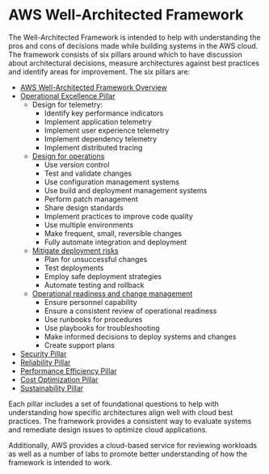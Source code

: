 # AWS Well-Architected Framework

The Well-Architected Framework is intended to help with understanding the pros and cons of
decisions made while building systems in the AWS cloud. The framework consists of six pillars around
which to have discussion about architectural decisions, measure architectures against best practices
and identify areas for improvement. The six pillars are:

- [AWS Well-Architected Framework Overview](https://docs.aws.amazon.com/wellarchitected/latest/framework/welcome.html)
- [Operational Excellence Pillar](https://docs.aws.amazon.com/wellarchitected/latest/operational-excellence-pillar/welcome.html)
    - Design for telemetry:
        - Identify key performance indicators
        - Implement application telemetry
        - Implement user experience telemetry
        - Implement dependency telemetry
        - Implement distributed tracing
    - [Design for operations](https://docs.aws.amazon.com/wellarchitected/latest/operational-excellence-pillar/design-for-operations.html)
        - Use version control
        - Test and validate changes
        - Use configuration management systems
        - Use build and deployment management systems
        - Perform patch management
        - Share design standards
        - Implement practices to improve code quality
        - Use multiple environments
        - Make frequent, small, reversible changes
        - Fully automate integration and deployment
    - [Mitigate deployment risks](https://docs.aws.amazon.com/wellarchitected/latest/operational-excellence-pillar/mitigate-deployment-risks.html)
        - Plan for unsuccessful changes
        - Test deployments
        - Employ safe deployment strategies
        - Automate testing and rollback
    - [Operational readiness and change management](https://docs.aws.amazon.com/wellarchitected/latest/operational-excellence-pillar/operational-readiness.html)
        - Ensure personnel capability
        - Ensure a consistent review of operational readiness
        - Use runbooks for procedures
        - Use playbooks for troubleshooting
        - Make informed decisions to deploy systems and changes
        - Create support plans
- [Security Pillar](https://docs.aws.amazon.com/wellarchitected/latest/security-pillar/welcome.html)
- [Reliability Pillar](https://docs.aws.amazon.com/wellarchitected/latest/reliability-pillar/welcome.html)
- [Performance Efficiency Pillar](https://docs.aws.amazon.com/wellarchitected/latest/performance-efficiency-pillar/welcome.html)
- [Cost Optimization Pillar](https://docs.aws.amazon.com/wellarchitected/latest/cost-optimization-pillar/welcome.html)
- [Sustainability Pillar](https://docs.aws.amazon.com/wellarchitected/latest/sustainability-pillar/sustainability-pillar.html)

Each pillar includes a set of foundational questions to help with understanding how specific
architectures align well with cloud best practices.  The framework provides a consistent way to
evaluate systems and remediate design issues to optimize cloud applications.

Additionally, AWS provides a cloud-based service for reviewing workloads as well as a number of
labs to promote better understanding of how the framework is intended to work.
